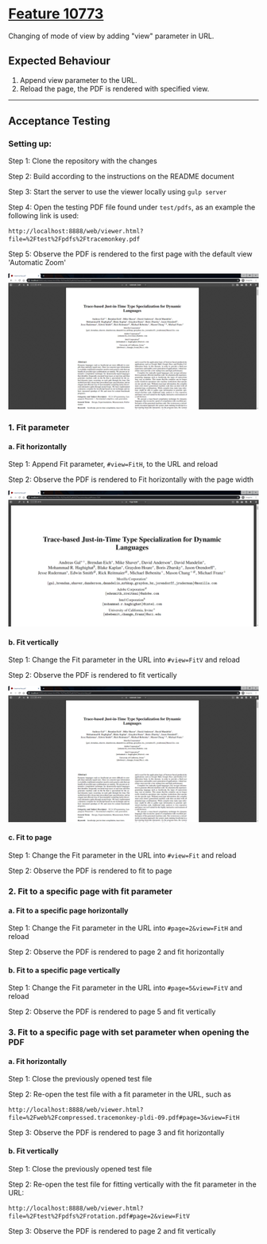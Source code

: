 # [Feature 10773](https://github.com/mozilla/pdf.js/issues/10773)

Changing of mode of view by adding "view" parameter in URL.

## Expected Behaviour
1. Append view parameter to the URL.
2. Reload the page, the PDF is rendered with specified view.

----------------------------------------------------

## Acceptance Testing
### Setting up:

Step 1: Clone the repository with the changes

Step 2: Build according to the instructions on the README document

Step 3: Start the server to use the viewer locally using `gulp server`

Step 4: Open the testing PDF file found under `test/pdfs`, as an example the following link is used:
```
http://localhost:8888/web/viewer.html?file=%2Ftest%2Fpdfs%2Ftracemonkey.pdf
```

Step 5: Observe the PDF is rendered to the first page with the default view 'Automatic Zoom'

![Open PDF](./img/10773_open_pdf.png)

### 1. Fit parameter
#### a. Fit horizontally

Step 1: Append Fit parameter, `#view=FitH`, to the URL and reload

Step 2: Observe the PDF is rendered to Fit horizontally with the page width

![Fit horizontally](./img/10773_fitH.png)

#### b. Fit vertically

Step 1: Change the Fit parameter in the URL into `#view=FitV` and reload

Step 2: Observe the PDF is rendered to fit vertically

![Fit vertically](./img/10773_open_pdf.png)

#### c. Fit to page 

Step 1: Change the Fit parameter in the URL into `#view=Fit` and reload

Step 2: Observe the PDF is rendered to fit to page

### 2. Fit to a specific page with fit parameter

#### a. Fit to a specific page horizontally

Step 1: Change the Fit parameter in the URL into `#page=2&view=FitH` and reload

Step 2: Observe the PDF is rendered to page 2 and fit horizontally

#### b. Fit to a specific page vertically

Step 1: Change the Fit parameter in the URL into `#page=5&view=FitV` and reload

Step 2: Observe the PDF is rendered to page 5 and fit vertically

### 3. Fit to a specific page with set parameter when opening the PDF

#### a. Fit horizontally

Step 1: Close the previously opened test file

Step 2: Re-open the test file with a fit parameter in the URL, such as
```
http://localhost:8888/web/viewer.html?file=%2Fweb%2Fcompressed.tracemonkey-pldi-09.pdf#page=3&view=FitH
```

Step 3: Observe the PDF is rendered to page 3 and fit horizontally

#### b. Fit vertically

Step 1: Close the previously opened test file

Step 2: Re-open the test file for fitting vertically with the fit parameter in the URL:
```
http://localhost:8888/web/viewer.html?file=%2Ftest%2Fpdfs%2Frotation.pdf#page=2&view=FitV
```

Step 3: Observe the PDF is rendered to page 2 and fit vertically

